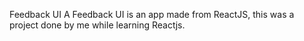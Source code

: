 Feedback UI
A Feedback UI is an app made from ReactJS, this was a project done by me while learning Reactjs.

